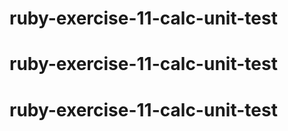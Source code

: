 # ruby-exercise-11-calc-unit-test
# ruby-exercise-11-calc-unit-test
# ruby-exercise-11-calc-unit-test
